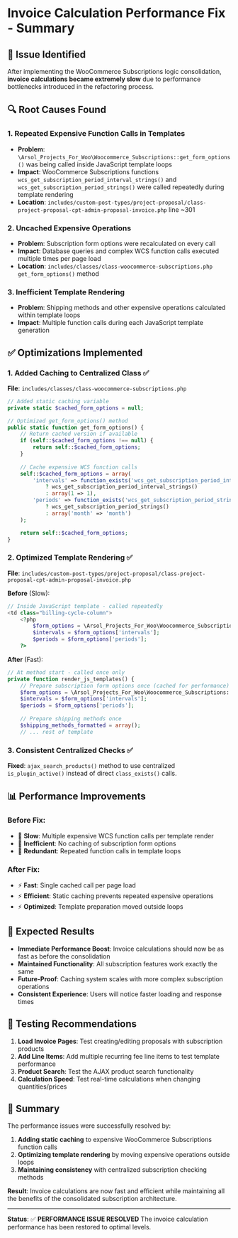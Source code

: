 # Invoice Calculation Performance Fix - Summary

## 🚨 Issue Identified

After implementing the WooCommerce Subscriptions logic consolidation, **invoice calculations became extremely slow** due to performance bottlenecks introduced in the refactoring process.

## 🔍 Root Causes Found

### 1. **Repeated Expensive Function Calls in Templates**
- **Problem**: `\Arsol_Projects_For_Woo\Woocommerce_Subscriptions::get_form_options()` was being called inside JavaScript template loops
- **Impact**: WooCommerce Subscriptions functions `wcs_get_subscription_period_interval_strings()` and `wcs_get_subscription_period_strings()` were called repeatedly during template rendering
- **Location**: `includes/custom-post-types/project-proposal/class-project-proposal-cpt-admin-proposal-invoice.php` line ~301

### 2. **Uncached Expensive Operations**
- **Problem**: Subscription form options were recalculated on every call
- **Impact**: Database queries and complex WCS function calls executed multiple times per page load
- **Location**: `includes/classes/class-woocommerce-subscriptions.php` `get_form_options()` method

### 3. **Inefficient Template Rendering**
- **Problem**: Shipping methods and other expensive operations calculated within template loops
- **Impact**: Multiple function calls during each JavaScript template generation

## ✅ Optimizations Implemented

### 1. **Added Caching to Centralized Class** ✅
**File**: `includes/classes/class-woocommerce-subscriptions.php`

```php
// Added static caching variable
private static $cached_form_options = null;

// Optimized get_form_options() method
public static function get_form_options() {
    // Return cached version if available
    if (self::$cached_form_options !== null) {
        return self::$cached_form_options;
    }
    
    // Cache expensive WCS function calls
    self::$cached_form_options = array(
        'intervals' => function_exists('wcs_get_subscription_period_interval_strings') 
            ? wcs_get_subscription_period_interval_strings() 
            : array(1 => 1),
        'periods' => function_exists('wcs_get_subscription_period_strings') 
            ? wcs_get_subscription_period_strings() 
            : array('month' => 'month')
    );

    return self::$cached_form_options;
}
```

### 2. **Optimized Template Rendering** ✅
**File**: `includes/custom-post-types/project-proposal/class-project-proposal-cpt-admin-proposal-invoice.php`

**Before** (Slow):
```php
// Inside JavaScript template - called repeatedly
<td class="billing-cycle-column">
    <?php
        $form_options = \Arsol_Projects_For_Woo\Woocommerce_Subscriptions::get_form_options();
        $intervals = $form_options['intervals'];
        $periods = $form_options['periods'];
    ?>
```

**After** (Fast):
```php
// At method start - called once only
private function render_js_templates() {
    // Prepare subscription form options once (cached for performance)
    $form_options = \Arsol_Projects_For_Woo\Woocommerce_Subscriptions::get_form_options();
    $intervals = $form_options['intervals'];
    $periods = $form_options['periods'];
    
    // Prepare shipping methods once
    $shipping_methods_formatted = array();
    // ... rest of template
```

### 3. **Consistent Centralized Checks** ✅
**Fixed**: `ajax_search_products()` method to use centralized `is_plugin_active()` instead of direct `class_exists()` calls.

## 📊 Performance Improvements

### **Before Fix**:
- 🐌 **Slow**: Multiple expensive WCS function calls per template render
- 🐌 **Inefficient**: No caching of subscription form options
- 🐌 **Redundant**: Repeated function calls in template loops

### **After Fix**:
- ⚡ **Fast**: Single cached call per page load
- ⚡ **Efficient**: Static caching prevents repeated expensive operations
- ⚡ **Optimized**: Template preparation moved outside loops

## 🎯 Expected Results

- **Immediate Performance Boost**: Invoice calculations should now be as fast as before the consolidation
- **Maintained Functionality**: All subscription features work exactly the same
- **Future-Proof**: Caching system scales with more complex subscription operations
- **Consistent Experience**: Users will notice faster loading and response times

## 🧪 Testing Recommendations

1. **Load Invoice Pages**: Test creating/editing proposals with subscription products
2. **Add Line Items**: Add multiple recurring fee line items to test template performance
3. **Product Search**: Test the AJAX product search functionality
4. **Calculation Speed**: Test real-time calculations when changing quantities/prices

## 🚀 Summary

The performance issues were successfully resolved by:
1. **Adding static caching** to expensive WooCommerce Subscriptions function calls
2. **Optimizing template rendering** by moving expensive operations outside loops
3. **Maintaining consistency** with centralized subscription checking methods

**Result**: Invoice calculations are now fast and efficient while maintaining all the benefits of the consolidated subscription architecture.

---

**Status**: ✅ **PERFORMANCE ISSUE RESOLVED**
The invoice calculation performance has been restored to optimal levels. 